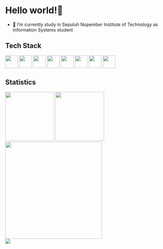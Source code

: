# Hello world!👋

- 🏫 I’m currently study in Sepuluh Nopember Institute of Technology as Information Systems student

## Tech Stack
<span>
<img src="https://cdn.jsdelivr.net/gh/devicons/devicon/icons/python/python-original.svg" width="40" height="40" />
<img src="https://cdn.jsdelivr.net/gh/devicons/devicon/icons/tensorflow/tensorflow-original.svg" width="40" height="40" />          
<img src="https://cdn.jsdelivr.net/gh/devicons/devicon/icons/django/django-plain.svg" width="40" height="40"/>
<img src="https://cdn.jsdelivr.net/gh/devicons/devicon/icons/microsoftsqlserver/microsoftsqlserver-plain-wordmark.svg" width="40" height="40"/>
<img src="https://cdn.jsdelivr.net/gh/devicons/devicon/icons/mysql/mysql-original-wordmark.svg" width="40" height="40"/>
<img src="https://cdn.jsdelivr.net/gh/devicons/devicon/icons/react/react-original.svg" width="40" height="40"/>
<img src="https://cdn.jsdelivr.net/gh/devicons/devicon/icons/java/java-original-wordmark.svg" width="40" height="40"/>
<img src="https://cdn.jsdelivr.net/gh/devicons/devicon/icons/laravel/laravel-plain-wordmark.svg" width="40" height="40"/>
</span>


## Statistics
<div>
 <a src='https://github.com/naufalbasara?tab=repositories&q=&type=&language='><img src='https://github-readme-stats-6tvn1l3qn-naufalbasara.vercel.app/api?username=naufalbasara&hide=issues&bg_color=0F3517&title_color=EA9221&text_color=A56717&layout=compact)](https://github.com/anuraghazra/github-readme-stats' height='154'></img></a>
 <img src='https://github-readme-stats-6tvn1l3qn-naufalbasara.vercel.app/api/top-langs/?username=naufalbasara&bg_color=0F3517&title_color=EA9221&text_color=A56717&layout=compact&hide=blade,css,html,scss' height='154'></img><br>
 <img src='https://github-readme-streak-stats.herokuapp.com?user=naufalbasara&theme=earth&border_radius=5&background=0F3517&stroke=000000&fire=DD2727' height='305'></img> <br>
 <img src='https://komarev.com/ghpvc/?username=naufalbasara&color=gray'></img>
</div>
